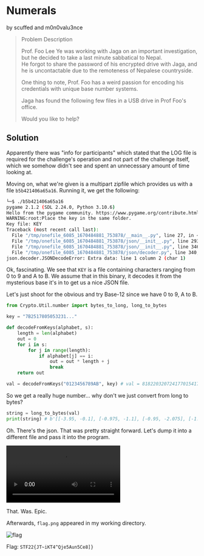 # Numerals
by scuffed and m0n0valu3nce
> Problem Description
> 
> Prof. Foo Lee Ye was working with Jaga on an important investigation, but he decided to take a last minute sabbatical to Nepal.  
> He forgot to share the password of his encrypted drive with Jaga, and he is uncontactable due to the remoteness of Nepalese countryside.
>
> One thing to note, Prof. Foo has a weird passion for encoding his credentials with unique base number systems.
>
> Jaga has found the following few files in a USB drive in Prof Foo's office.
>
> Would you like to help?

## Solution
Apparently there was "info for participants" which stated that the LOG file is required for the challenge's operation and not part of the challenge itself, which we somehow didn't see and spent an unnecessary amount of time looking at.

Moving on, what we're given is a multipart zipfile which provides us with a file `b5b421406a65a16`. Running it, we get the following:

```sh
└─$ ./b5b421406a65a16
pygame 2.1.2 (SDL 2.24.0, Python 3.10.6)
Hello from the pygame community. https://www.pygame.org/contribute.html
WARNING:root:Place the key in the same folder.
Key file: KEY
Traceback (most recent call last):
  File "/tmp/onefile_6085_1670484881_753878/__main__.py", line 27, in <module>
  File "/tmp/onefile_6085_1670484881_753878/json/__init__.py", line 293, in load
  File "/tmp/onefile_6085_1670484881_753878/json/__init__.py", line 346, in loads
  File "/tmp/onefile_6085_1670484881_753878/json/decoder.py", line 340, in decode
json.decoder.JSONDecodeError: Extra data: line 1 column 2 (char 1)
```

Ok, fascinating. We see that `KEY` is a file containing characters ranging from 0 to 9 and A to B. We assume that in this binary, it decodes it from the mysterious base it's in to get us a nice JSON file.

Let's just shoot for the obvious and try Base-12 since we have 0 to 9, A to B.

```py
from Crypto.Util.number import bytes_to_long, long_to_bytes

key = "7B2517805053231..."

def decodeFromKeys(alphabet, s):
    length = len(alphabet)
    out = 0
    for i in s:
        for j in range(length):
            if alphabet[j] == i:
                out = out * length + j 
                break
    return out

val = decodeFromKeys("0123456789AB", key) # val = 818220320724177015417961747908718880463...
```
So we get a really huge number... why don't we just convert from long to bytes?

```py
string = long_to_bytes(val)
print(string) # b'[[-3.95, -0.1], [-0.975, -1.1], [-0.95, -2.075], [-1.9, -1.7], ...
```
Oh. There's the json. That was pretty straight forward. Let's dump it into a different file and pass it into the program.

<video src="assets/cool_flag.mp4"></video>

That. Was. Epic.

Afterwards, `flag.png` appeared in my working directory.

![flag](assets/flag.png)

Flag: `STF22{JT~iKT4^Qje5Aun5Ce8]}`
